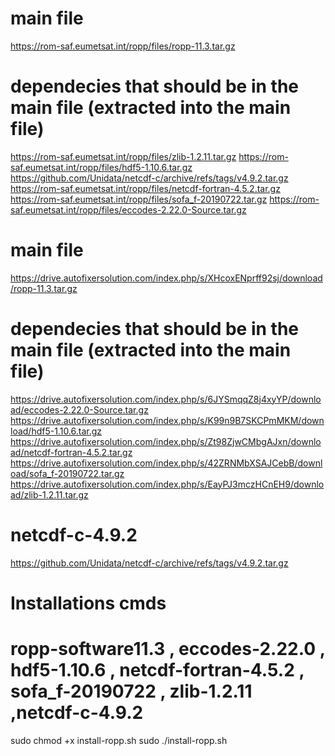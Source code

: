 # main file 
https://rom-saf.eumetsat.int/ropp/files/ropp-11.3.tar.gz


# dependecies that should be in the main file (extracted into the main file)
https://rom-saf.eumetsat.int/ropp/files/zlib-1.2.11.tar.gz
https://rom-saf.eumetsat.int/ropp/files/hdf5-1.10.6.tar.gz
https://github.com/Unidata/netcdf-c/archive/refs/tags/v4.9.2.tar.gz
https://rom-saf.eumetsat.int/ropp/files/netcdf-fortran-4.5.2.tar.gz
https://rom-saf.eumetsat.int/ropp/files/sofa_f-20190722.tar.gz
https://rom-saf.eumetsat.int/ropp/files/eccodes-2.22.0-Source.tar.gz




# main file 
https://drive.autofixersolution.com/index.php/s/XHcoxENprff92sj/download/ropp-11.3.tar.gz


# dependecies that should be in the main file (extracted into the main file)
https://drive.autofixersolution.com/index.php/s/6JYSmqqZ8j4xyYP/download/eccodes-2.22.0-Source.tar.gz
https://drive.autofixersolution.com/index.php/s/K99n9B7SKCPmMKM/download/hdf5-1.10.6.tar.gz
https://drive.autofixersolution.com/index.php/s/Zt98ZjwCMbgAJxn/download/netcdf-fortran-4.5.2.tar.gz
https://drive.autofixersolution.com/index.php/s/42ZRNMbXSAJCebB/download/sofa_f-20190722.tar.gz
https://drive.autofixersolution.com/index.php/s/EayPJ3mczHCnEH9/download/zlib-1.2.11.tar.gz

# netcdf-c-4.9.2 
https://github.com/Unidata/netcdf-c/archive/refs/tags/v4.9.2.tar.gz






# Installations cmds

# ropp-software11.3 , eccodes-2.22.0 , hdf5-1.10.6 , netcdf-fortran-4.5.2 , sofa_f-20190722 , zlib-1.2.11 ,netcdf-c-4.9.2 

sudo chmod +x install-ropp.sh
sudo ./install-ropp.sh